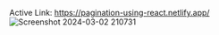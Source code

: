 Active Link: https://pagination-using-react.netlify.app/
![Screenshot 2024-03-02 210731](https://github.com/SahilPanigrahi/pagination_in_react/assets/119133054/02f5d6aa-ca05-4e23-b79f-724bef3c61d6)
